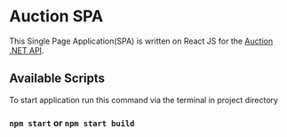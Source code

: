 # Auction SPA

This Single Page Application(SPA) is written on React JS for the [Auction .NET API](https://github.com/Nippleduck/Auction).

## Available Scripts

To start application run this command via the terminal in project directory

### `npm start` or `npm start build`



